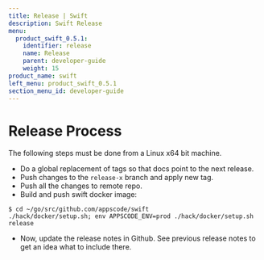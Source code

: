 ```yaml
---
title: Release | Swift
description: Swift Release
menu:
  product_swift_0.5.1:
    identifier: release    
    name: Release
    parent: developer-guide
    weight: 15
product_name: swift
left_menu: product_swift_0.5.1
section_menu_id: developer-guide
---
```

# Release Process

The following steps must be done from a Linux x64 bit machine.

- Do a global replacement of tags so that docs point to the next release.
- Push changes to the `release-x` branch and apply new tag.
- Push all the changes to remote repo.
- Build and push swift docker image:
```console
$ cd ~/go/src/github.com/appscode/swift
./hack/docker/setup.sh; env APPSCODE_ENV=prod ./hack/docker/setup.sh release
```

- Now, update the release notes in Github. See previous release notes to get an idea what to include there.
